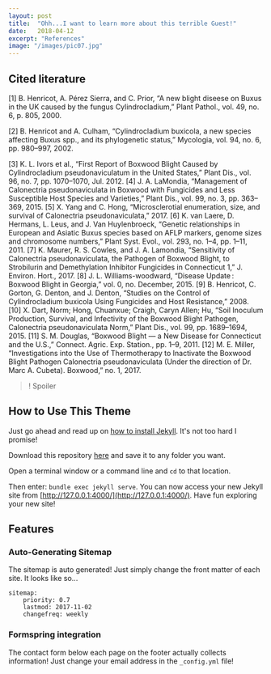 ```yaml
---
layout: post
title:  "Ohh...I want to learn more about this terrible Guest!"
date:   2018-04-12
excerpt: "References"
image: "/images/pic07.jpg"
---
```


## Cited literature


<p>[1]	B. Henricot, A. Pérez Sierra, and C. Prior, “A new blight diseese on Buxus in the UK caused by the fungus Cylindrocladium,” Plant Pathol., vol. 49, no. 6, p. 805, 2000.</p>
<p>[2]	B. Henricot and A. Culham, “Cylindrocladium buxicola, a new species affecting Buxus spp., and its phylogenetic status,” Mycologia, vol. 94, no. 6, pp. 980–997, 2002.</p>
[3]	K. L. Ivors et al., “First Report of Boxwood Blight Caused by Cylindrocladium pseudonaviculatum in the United States,” Plant Dis., vol. 96, no. 7, pp. 1070–1070, Jul. 2012.
[4]	J. A. LaMondia, “Management of Calonectria pseudonaviculata in Boxwood with Fungicides and Less Susceptible Host Species and Varieties,” Plant Dis., vol. 99, no. 3, pp. 363–369, 2015.
[5]	X. Yang and C. Hong, “Microsclerotial enumeration, size, and survival of Calonectria pseudonaviculata,” 2017.
[6]	K. van Laere, D. Hermans, L. Leus, and J. Van Huylenbroeck, “Genetic relationships in European and Asiatic Buxus species based on AFLP markers, genome sizes and chromosome numbers,” Plant Syst. Evol., vol. 293, no. 1–4, pp. 1–11, 2011.
[7]	K. Maurer, R. S. Cowles, and J. A. Lamondia, “Sensitivity of Calonectria pseudonaviculata, the Pathogen of Boxwood Blight, to Strobilurin and Demethylation Inhibitor Fungicides in Connecticut 1,” J. Environ. Hort., 2017.
[8]	J. L. Williams-woodward, “Disease Update : Boxwood Blight in Georgia,” vol. 0, no. December, 2015.
[9]	B. Henricot, C. Gorton, G. Denton, and J. Denton, “Studies on the Control of Cylindrocladium buxicola Using Fungicides and Host Resistance,” 2008.
[10]	X. Dart, Norm; Hong, Chuanxue; Craigh, Caryn Allen; Hu, “Soil Inoculum Production, Survival, and Infectivity of the Boxwood Blight Pathogen, Calonectria pseudonaviculata Norm,” Plant Dis., vol. 99, pp. 1689–1694, 2015.
[11]	S. M. Douglas, “Boxwood Blight — a New Disease for Connecticut and the U.S.,” Connect. Agric. Exp. Station., pp. 1–9, 2011.
[12]	M. E. Miller, “Investigations into the Use of Thermotherapy to Inactivate the Boxwood Blight Pathogen Calonectria pseudonaviculata (Under the direction of Dr. Marc A. Cubeta). Boxwood,” no. 1, 2017.







>! Spoiler
## How to Use This Theme
Just go ahead and read up on [how to install Jekyll](https://jekyllrb.com/). It's not too hard I promise!

Download this repository [here](https://github.com/iwiedenm/jekyll-theme-massively) and save it to any folder you want.

Open a terminal window or a command line and ```cd``` to that location.

Then enter: ```bundle exec jekyll serve```. You can now access your new Jekyll site from [http://127.0.0.1:4000/](http://127.0.0.1:4000/). Have fun exploring your new site!

## Features
### Auto-Generating Sitemap
The sitemap is auto generated! Just simply change the front matter of each site. It looks like so...
```
sitemap:
    priority: 0.7
    lastmod: 2017-11-02
    changefreq: weekly
```
### Formspring integration
The contact form below each page on the footer actually collects information! Just change your email address in the ```_config.yml``` file!


